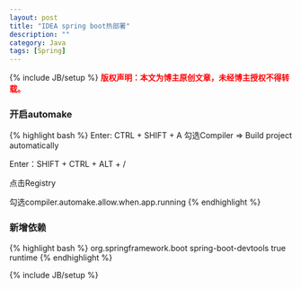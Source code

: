 ```yaml
---
layout: post
title: "IDEA spring boot热部署"
description: ""
category: Java 
tags: [Spring]
---
```

{% include JB/setup %}
**<font color="red">版权声明：本文为博主原创文章，未经博主授权不得转载。</font>**

### 开启automake
{% highlight bash %}
Enter: CTRL + SHIFT + A 
勾选Compiler => Build project automatically

Enter：SHIFT + CTRL + ALT + /

点击Registry

勾选compiler.automake.allow.when.app.running
{% endhighlight %}

### 新增依赖
{% highlight bash %}
        <dependency>
			<groupId>org.springframework.boot</groupId>
			<artifactId>spring-boot-devtools</artifactId>
			<optional>true</optional>
			<scope>runtime</scope>
		</dependency>
{% endhighlight %}

{% include JB/setup %}



